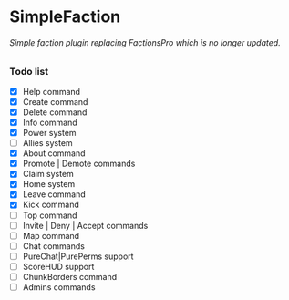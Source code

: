# SimpleFaction

###### Simple faction plugin replacing FactionsPro which is no longer updated.

### Todo list

- [X] Help command
- [X] Create command
- [X] Delete command
- [X] Info command  
- [X] Power system
- [ ] Allies system
- [X] About command
- [X] Promote | Demote commands
- [X] Claim system
- [X] Home system
- [X] Leave command
- [X] Kick command
- [ ] Top command
- [ ] Invite | Deny | Accept commands
- [ ] Map command
- [ ] Chat commands
- [ ] PureChat|PurePerms support
- [ ] ScoreHUD support
- [ ] ChunkBorders command  
- [ ] Admins commands
